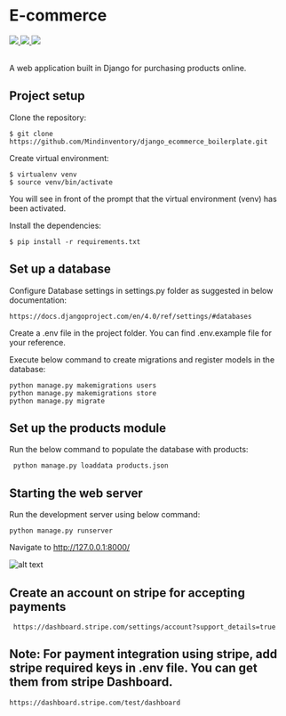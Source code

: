 # **E-commerce**

<a href="https://docs.python.org/3.10/" style="pointer-events: stroke;" target="_blank">
<img src="https://img.shields.io/badge/python-3.10-yellowgreen">
</a>
<a href="https://pip.pypa.io/en/stable/" style="pointer-events: stroke;" target="_blank">
<img src="https://img.shields.io/badge/pip%20-22.0-orange">
</a>
<a href="https://docs.djangoproject.com/en/4.0/" style="pointer-events: stroke;" target="_blank">
<img src="https://img.shields.io/badge/django%20-4.0.4-red">
</a>
<br/><br/>

A web application built in Django for purchasing products online.

## **Project setup**

Clone the repository:

````
$ git clone https://github.com/Mindinventory/django_ecommerce_boilerplate.git
````

Create virtual environment:

````
$ virtualenv venv
$ source venv/bin/activate
````

You will see in front of the prompt that the virtual environment (venv) has been activated.

Install the dependencies:

````
$ pip install -r requirements.txt
````

## **Set up a database**

Configure Database settings in settings.py folder as suggested in below documentation:

````
https://docs.djangoproject.com/en/4.0/ref/settings/#databases
````

Create a .env file in the project folder. You can find .env.example file for your reference.

Execute below command to create migrations and register models in the database:

````
python manage.py makemigrations users
python manage.py makemigrations store
python manage.py migrate
````

## **Set up the products module**

Run the below command to populate the database with products:

````
 python manage.py loaddata products.json
````

## **Starting the web server**

Run the development server using below command:

````
python manage.py runserver
````

Navigate to http://127.0.0.1:8000/


![alt text](https://github.com/rutvi-mi/django_ecommerce_boilerplate/blob/main/ecommerce.gif)


## **Create an account on stripe for accepting payments**

````
 https://dashboard.stripe.com/settings/account?support_details=true
````

##  Note: **For payment integration using stripe, add stripe required keys in .env file. You can get them from stripe Dashboard.**

````
https://dashboard.stripe.com/test/dashboard
````













